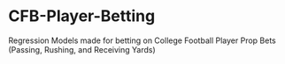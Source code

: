 # CFB-Player-Betting
Regression Models made for betting on College Football Player Prop Bets (Passing, Rushing, and Receiving Yards)
